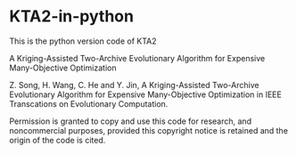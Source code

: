 # KTA2-in-python
This is the python version code of KTA2

A Kriging-Assisted Two-Archive Evolutionary Algorithm for Expensive Many-Objective Optimization

Z. Song, H. Wang, C. He and Y. Jin, A Kriging-Assisted Two-Archive Evolutionary Algorithm for Expensive Many-Objective Optimization in IEEE Transcations on Evolutionary Computation.

Permission is granted to copy and use this code for research, and noncommercial purposes, provided this copyright notice is retained and the origin of the code is cited.
